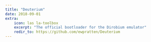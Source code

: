```yaml
---
title: "Deuterium"
date: 2018-09-01
extra:
    icon: las la-toolbox
    excerpt: "The official bootloader for the Dirobium emulator"
    redir_to: https://github.com/ewpratten/Deuterium
---
```

